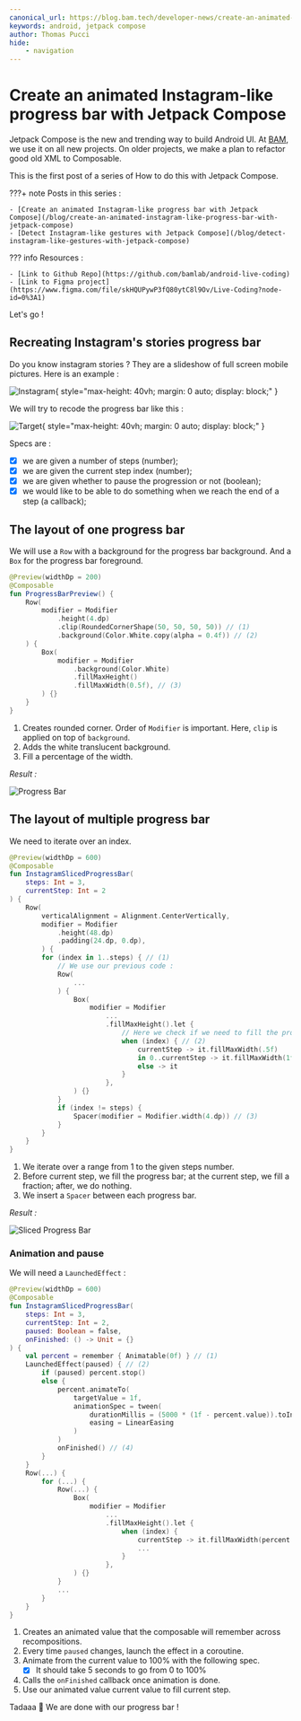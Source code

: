 ```yaml
---
canonical_url: https://blog.bam.tech/developer-news/create-an-animated-instagram-like-progress-bar-with-jetpack-compose
keywords: android, jetpack compose
author: Thomas Pucci
hide:
    - navigation
---
```


# Create an animated Instagram-like progress bar with Jetpack Compose

Jetpack Compose is the new and trending way to build Android UI.
At [BAM](https://bam.tech), we use it on all new projects. On older projects, we make a plan to refactor good old XML to Composable.

This is the first post of a series of How to do this with Jetpack Compose.

???+ note
    Posts in this series :

    - [Create an animated Instagram-like progress bar with Jetpack Compose](/blog/create-an-animated-instagram-like-progress-bar-with-jetpack-compose)
    - [Detect Instagram-like gestures with Jetpack Compose](/blog/detect-instagram-like-gestures-with-jetpack-compose)

??? info
    Resources :

    - [Link to Github Repo](https://github.com/bamlab/android-live-coding)
    - [Link to Figma project](https://www.figma.com/file/skHQUPywP3fQ80ytC8l9Ov/Live-Coding?node-id=0%3A1)

Let's go !

## Recreating Instagram's stories progress bar

Do you know instagram stories ? They are a slideshow of full screen mobile pictures. Here is an example :

![Instagram](./instagram.gif){ style="max-height: 40vh; margin: 0 auto; display: block;" }

We will try to recode the progress bar like this :

![Target](./target.gif){ style="max-height: 40vh; margin: 0 auto; display: block;" }

Specs are :

- [x] we are given a number of steps (number);
- [x] we are given the current step index (number);
- [x] we are given whether to pause the progression or not (boolean);
- [x] we would like to be able to do something when we reach the end of a step (a callback);

## The layout of one progress bar

We will use a `Row` with a background for the progress bar background.
And a `Box` for the progress bar foreground.

``` kotlin
@Preview(widthDp = 200)
@Composable
fun ProgressBarPreview() {
    Row(
        modifier = Modifier
            .height(4.dp)
            .clip(RoundedCornerShape(50, 50, 50, 50)) // (1)
            .background(Color.White.copy(alpha = 0.4f)) // (2)
    ) {
        Box(
            modifier = Modifier
                .background(Color.White)
                .fillMaxHeight()
                .fillMaxWidth(0.5f), // (3)
        ) {}
    }
}
```

1. Creates rounded corner. Order of `Modifier` is important. Here, `clip` is applied on top of `background`.
2. Adds the white translucent background.
3. Fill a percentage of the width.

*Result :*

![Progress Bar](progressBar.png)

## The layout of multiple progress bar

We need to iterate over an index.

``` kotlin
@Preview(widthDp = 600)
@Composable
fun InstagramSlicedProgressBar(
    steps: Int = 3,
    currentStep: Int = 2
) {
    Row(
        verticalAlignment = Alignment.CenterVertically,
        modifier = Modifier
            .height(48.dp)
            .padding(24.dp, 0.dp),
        ) {
        for (index in 1..steps) { // (1)
			// We use our previous code :
            Row(
                ...
            ) {
                Box(
                    modifier = Modifier
                        ...
                        .fillMaxHeight().let {
							// Here we check if we need to fill the progress bar of not :
                            when (index) { // (2)
                                currentStep -> it.fillMaxWidth(.5f)
                                in 0..currentStep -> it.fillMaxWidth(1f)
                                else -> it
                            }
                        },
                ) {}
            }
            if (index != steps) {
                Spacer(modifier = Modifier.width(4.dp)) // (3)
            }
        }
    }
}
```

1. We iterate over a range from 1 to the given steps number.
2. Before current step, we fill the progress bar; at the current step, we fill a fraction; after, we do nothing.
3. We insert a `Spacer` between each progress bar.


*Result :*

![Sliced Progress Bar](slicedProgressBar.png)

### Animation and pause

We will need a `LaunchedEffect` :

``` kotlin
@Preview(widthDp = 600)
@Composable
fun InstagramSlicedProgressBar(
    steps: Int = 3,
    currentStep: Int = 2,
    paused: Boolean = false,
    onFinished: () -> Unit = {}
) {
    val percent = remember { Animatable(0f) } // (1)
    LaunchedEffect(paused) { // (2)
        if (paused) percent.stop()
        else {
            percent.animateTo(
                targetValue = 1f,
                animationSpec = tween(
                    durationMillis = (5000 * (1f - percent.value)).toInt(), // (3)
                    easing = LinearEasing
                )
            )
            onFinished() // (4)
        }
    }
    Row(...) {
        for (...) {
            Row(...) {
                Box(
                    modifier = Modifier
                        ...
                        .fillMaxHeight().let {
                            when (index) {
                                currentStep -> it.fillMaxWidth(percent.value) // (5)
                                ...
                            }
                        },
                ) {}
            }
            ...
        }
    }
}
```

1. Creates an animated value that the composable will remember across recompositions.
2. Every time `paused` changes, launch the effect in a coroutine.
3. Animate from the current value to 100% with the following spec.
	- [x] It should take 5 seconds to go from 0 to 100%
4. Calls the `onFinished` callback once animation is done.
5. Use our animated value current value to fill current step.

Tadaaa 🎉
We are done with our progress bar !
